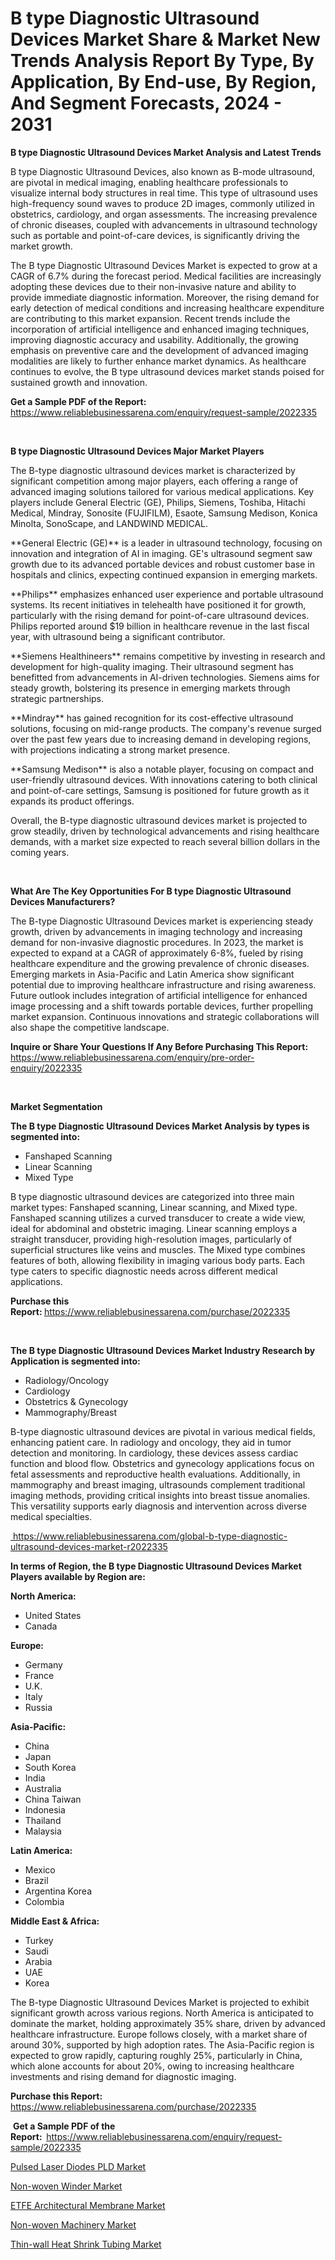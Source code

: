 <p><h1>B type Diagnostic Ultrasound Devices Market Share & Market New Trends Analysis Report By Type, By Application, By End-use, By Region, And Segment Forecasts, 2024 - 2031</h1></p><p><strong>B type Diagnostic Ultrasound Devices Market Analysis and Latest Trends</strong></p>
<p><p>B type Diagnostic Ultrasound Devices, also known as B-mode ultrasound, are pivotal in medical imaging, enabling healthcare professionals to visualize internal body structures in real time. This type of ultrasound uses high-frequency sound waves to produce 2D images, commonly utilized in obstetrics, cardiology, and organ assessments. The increasing prevalence of chronic diseases, coupled with advancements in ultrasound technology such as portable and point-of-care devices, is significantly driving the market growth.</p><p>The B type Diagnostic Ultrasound Devices Market is expected to grow at a CAGR of 6.7% during the forecast period. Medical facilities are increasingly adopting these devices due to their non-invasive nature and ability to provide immediate diagnostic information. Moreover, the rising demand for early detection of medical conditions and increasing healthcare expenditure are contributing to this market expansion. Recent trends include the incorporation of artificial intelligence and enhanced imaging techniques, improving diagnostic accuracy and usability. Additionally, the growing emphasis on preventive care and the development of advanced imaging modalities are likely to further enhance market dynamics. As healthcare continues to evolve, the B type ultrasound devices market stands poised for sustained growth and innovation.</p></p>
<p><strong>Get a Sample PDF of the Report:&nbsp;</strong> <a href="https://www.reliablebusinessarena.com/enquiry/request-sample/2022335?utm_campaign=1566&utm_medium=2&utm_source=Github&utm_content=ia&utm_term=28102024&utm_id=b-type-diagnostic-ultrasound-devices">https://www.reliablebusinessarena.com/enquiry/request-sample/2022335</a></p>
<p>&nbsp;</p>
<p><strong>B type Diagnostic Ultrasound Devices Major Market Players</strong></p>
<p><p>The B-type diagnostic ultrasound devices market is characterized by significant competition among major players, each offering a range of advanced imaging solutions tailored for various medical applications. Key players include General Electric (GE), Philips, Siemens, Toshiba, Hitachi Medical, Mindray, Sonosite (FUJIFILM), Esaote, Samsung Medison, Konica Minolta, SonoScape, and LANDWIND MEDICAL.</p><p>**General Electric (GE)** is a leader in ultrasound technology, focusing on innovation and integration of AI in imaging. GE's ultrasound segment saw growth due to its advanced portable devices and robust customer base in hospitals and clinics, expecting continued expansion in emerging markets.</p><p>**Philips** emphasizes enhanced user experience and portable ultrasound systems. Its recent initiatives in telehealth have positioned it for growth, particularly with the rising demand for point-of-care ultrasound devices. Philips reported around $19 billion in healthcare revenue in the last fiscal year, with ultrasound being a significant contributor.</p><p>**Siemens Healthineers** remains competitive by investing in research and development for high-quality imaging. Their ultrasound segment has benefitted from advancements in AI-driven technologies. Siemens aims for steady growth, bolstering its presence in emerging markets through strategic partnerships.</p><p>**Mindray** has gained recognition for its cost-effective ultrasound solutions, focusing on mid-range products. The company's revenue surged over the past few years due to increasing demand in developing regions, with projections indicating a strong market presence.</p><p>**Samsung Medison** is also a notable player, focusing on compact and user-friendly ultrasound devices. With innovations catering to both clinical and point-of-care settings, Samsung is positioned for future growth as it expands its product offerings.</p><p>Overall, the B-type diagnostic ultrasound devices market is projected to grow steadily, driven by technological advancements and rising healthcare demands, with a market size expected to reach several billion dollars in the coming years.</p></p>
<p>&nbsp;</p>
<p><strong>What Are The Key Opportunities For B type Diagnostic Ultrasound Devices Manufacturers?</strong></p>
<p><p>The B-type Diagnostic Ultrasound Devices market is experiencing steady growth, driven by advancements in imaging technology and increasing demand for non-invasive diagnostic procedures. In 2023, the market is expected to expand at a CAGR of approximately 6-8%, fueled by rising healthcare expenditure and the growing prevalence of chronic diseases. Emerging markets in Asia-Pacific and Latin America show significant potential due to improving healthcare infrastructure and rising awareness. Future outlook includes integration of artificial intelligence for enhanced image processing and a shift towards portable devices, further propelling market expansion. Continuous innovations and strategic collaborations will also shape the competitive landscape.</p></p>
<p><strong>Inquire or Share Your Questions If Any Before Purchasing This Report:</strong> <a href="https://www.reliablebusinessarena.com/enquiry/pre-order-enquiry/2022335?utm_campaign=1566&utm_medium=2&utm_source=Github&utm_content=ia&utm_term=28102024&utm_id=b-type-diagnostic-ultrasound-devices">https://www.reliablebusinessarena.com/enquiry/pre-order-enquiry/2022335</a></p>
<p>&nbsp;</p>
<p><strong>Market Segmentation</strong></p>
<p><strong>The B type Diagnostic Ultrasound Devices Market Analysis by types is segmented into:</strong></p>
<p><ul><li>Fanshaped Scanning</li><li>Linear Scanning</li><li>Mixed Type</li></ul></p>
<p><p>B type diagnostic ultrasound devices are categorized into three main market types: Fanshaped scanning, Linear scanning, and Mixed type. Fanshaped scanning utilizes a curved transducer to create a wide view, ideal for abdominal and obstetric imaging. Linear scanning employs a straight transducer, providing high-resolution images, particularly of superficial structures like veins and muscles. The Mixed type combines features of both, allowing flexibility in imaging various body parts. Each type caters to specific diagnostic needs across different medical applications.</p></p>
<p><strong>Purchase this Report:&nbsp;</strong><a href="https://www.reliablebusinessarena.com/purchase/2022335?utm_campaign=1566&utm_medium=2&utm_source=Github&utm_content=ia&utm_term=28102024&utm_id=b-type-diagnostic-ultrasound-devices">https://www.reliablebusinessarena.com/purchase/2022335</a></p>
<p>&nbsp;</p>
<p><strong>The B type Diagnostic Ultrasound Devices Market Industry Research by Application is segmented into:</strong></p>
<p><ul><li>Radiology/Oncology</li><li>Cardiology</li><li>Obstetrics & Gynecology</li><li>Mammography/Breast</li></ul></p>
<p><p>B-type diagnostic ultrasound devices are pivotal in various medical fields, enhancing patient care. In radiology and oncology, they aid in tumor detection and monitoring. In cardiology, these devices assess cardiac function and blood flow. Obstetrics and gynecology applications focus on fetal assessments and reproductive health evaluations. Additionally, in mammography and breast imaging, ultrasounds complement traditional imaging methods, providing critical insights into breast tissue anomalies. This versatility supports early diagnosis and intervention across diverse medical specialties.</p></p>
<p><a href="https://www.reliablebusinessarena.com/global-b-type-diagnostic-ultrasound-devices-market-r2022335?utm_campaign=1566&utm_medium=2&utm_source=Github&utm_content=ia&utm_term=28102024&utm_id=b-type-diagnostic-ultrasound-devices">&nbsp;https://www.reliablebusinessarena.com/global-b-type-diagnostic-ultrasound-devices-market-r2022335</a></p>
<p><strong>In terms of Region, the B type Diagnostic Ultrasound Devices Market Players available by Region are:</strong></p>
<p>
    <p> <strong> North America: </strong>
        <ul>
            <li>United States</li>
            <li>Canada</li>
        </ul>
        </p> 
    <p> <strong> Europe: </strong>
        <ul>
            <li>Germany</li>
            <li>France</li>
            <li>U.K.</li>
            <li>Italy</li>
            <li>Russia</li>
        </ul>
        </p> 
    <p> <strong> Asia-Pacific: </strong>
        <ul>
            <li>China</li>
            <li>Japan</li>
            <li>South Korea</li>
            <li>India</li>
            <li>Australia</li>
            <li>China Taiwan</li>
            <li>Indonesia</li>
            <li>Thailand</li>
            <li>Malaysia</li>
        </ul>
        </p> 
    <p> <strong> Latin America: </strong>
        <ul>
            <li>Mexico</li>
            <li>Brazil</li>
            <li>Argentina Korea</li>
            <li>Colombia</li>
        </ul>
        </p> 
    <p> <strong> Middle East & Africa: </strong>
        <ul>
            <li>Turkey</li>
            <li>Saudi</li>
            <li>Arabia</li>
            <li>UAE</li>
            <li>Korea</li>
        </ul>
    </p>
    </p>
<p><p>The B-type Diagnostic Ultrasound Devices Market is projected to exhibit significant growth across various regions. North America is anticipated to dominate the market, holding approximately 35% share, driven by advanced healthcare infrastructure. Europe follows closely, with a market share of around 30%, supported by high adoption rates. The Asia-Pacific region is expected to grow rapidly, capturing roughly 25%, particularly in China, which alone accounts for about 20%, owing to increasing healthcare investments and rising demand for diagnostic imaging.</p></p>
<p><strong>Purchase this Report: </strong><a href="https://www.reliablebusinessarena.com/purchase/2022335?utm_campaign=1566&utm_medium=2&utm_source=Github&utm_content=ia&utm_term=28102024&utm_id=b-type-diagnostic-ultrasound-devices">https://www.reliablebusinessarena.com/purchase/2022335</a></p>
<p>&nbsp;<strong>Get a Sample PDF of the Report:&nbsp;&nbsp;</strong><a href="https://www.reliablebusinessarena.com/enquiry/request-sample/2022335?utm_campaign=1566&utm_medium=2&utm_source=Github&utm_content=ia&utm_term=28102024&utm_id=b-type-diagnostic-ultrasound-devices">https://www.reliablebusinessarena.com/enquiry/request-sample/2022335</a></p>
<p><strong></strong></p>
<p><p><a href="https://github.com/FosterFahey91/Market-Research-Report-List-1/blob/main/pulsed-laser-diodes-pld-market.md?utm_campaign=1566&utm_medium=2&utm_source=Github&utm_content=ia&utm_term=28102024&utm_id=b-type-diagnostic-ultrasound-devices">Pulsed Laser Diodes PLD Market</a></p><p><a href="https://www.linkedin.com/pulse/non-woven-winder-market-analysis-product-segmentation-regional-uytmf?utm_campaign=1566&utm_medium=2&utm_source=Github&utm_content=ia&utm_term=28102024&utm_id=b-type-diagnostic-ultrasound-devices">Non-woven Winder Market</a></p><p><a href="https://www.linkedin.com/pulse/etfe-architectural-membrane-market-outlook-share-analysis-growth-9hx8c?utm_campaign=1566&utm_medium=2&utm_source=Github&utm_content=ia&utm_term=28102024&utm_id=b-type-diagnostic-ultrasound-devices">ETFE Architectural Membrane Market</a></p><p><a href="https://www.linkedin.com/pulse/non-woven-machinery-industry-analysis-report-market-size-share-vftye?utm_campaign=1566&utm_medium=2&utm_source=Github&utm_content=ia&utm_term=28102024&utm_id=b-type-diagnostic-ultrasound-devices">Non-woven Machinery Market</a></p><p><a href="https://www.linkedin.com/pulse/opportunities-challenges-thin-wall-heat-shrink-tubing-market-mkhyf?utm_campaign=1566&utm_medium=2&utm_source=Github&utm_content=ia&utm_term=28102024&utm_id=b-type-diagnostic-ultrasound-devices">Thin-wall Heat Shrink Tubing Market</a></p></p>